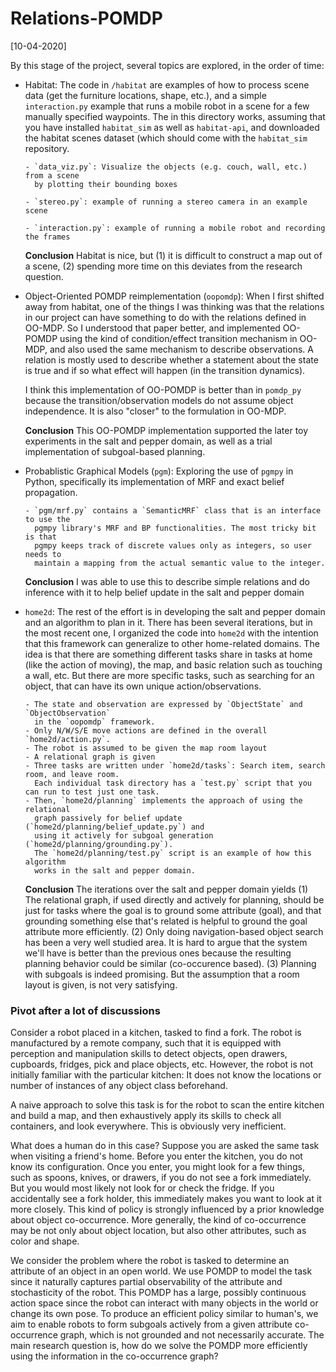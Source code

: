 # Relations-POMDP

[10-04-2020]

By this stage of the project, several topics are explored,
in the order of time:

- Habitat: The code in `/habitat` are examples of how to process scene data (get
  the furniture locations, shape, etc.), and a simple `interaction.py` example that
  runs a mobile robot in a scene for a few manually specified waypoints. The in
  this directory works, assuming that you have installed `habitat_sim` as well
  as `habitat-api`, and downloaded the habitat scenes dataset (which should
  come with the `habitat_sim` repository.
      
      - `data_viz.py`: Visualize the objects (e.g. couch, wall, etc.) from a scene
        by plotting their bounding boxes
        
      - `stereo.py`: example of running a stereo camera in an example scene
      
      - `interaction.py`: example of running a mobile robot and recording the frames
      
  
  **Conclusion** Habitat is nice, but (1) it is difficult to construct a map out of a scene,
      (2) spending more time on this deviates from the research question.
      
- Object-Oriented POMDP reimplementation (`oopomdp`): When I first shifted away from
  habitat, one of the things I was thinking was that the relations in our
  project can have something to do with the relations defined in OO-MDP. So I
  understood that paper better, and implemented OO-POMDP using the kind of
  condition/effect transition mechanism in OO-MDP, and also used the same
  mechanism to describe observations. A relation is mostly used to describe
  whether a statement about the state is true and if so what effect will happen
  (in the transition dynamics).
  
  I think this implementation of OO-POMDP is better than in `pomdp_py` because
  the transition/observation models do not assume object independence. It is also
  "closer" to the formulation in OO-MDP.
  
  **Conclusion** This OO-POMDP implementation supported the later toy experiments
  in the salt and pepper domain, as well as a trial implementation of subgoal-based
  planning. 
  
  
- Probablistic Graphical Models (`pgm`): Exploring the use of `pgmpy` in Python,
  specifically its implementation of MRF and exact belief propagation. 
  
      - `pgm/mrf.py` contains a `SemanticMRF` class that is an interface to use the 
        pgmpy library's MRF and BP functionalities. The most tricky bit is that
        pgmpy keeps track of discrete values only as integers, so user needs to
        maintain a mapping from the actual semantic value to the integer. 
        
  **Conclusion** I was able to use this to describe simple relations and do inference
  with it to help belief update in the salt and pepper domain
  
- `home2d`: The rest of the effort is in developing the salt and pepper domain and
  an algorithm to plan in it. There has been several iterations, but in the most
  recent one, I organized the code into `home2d` with the intention that this framework
  can generalize to other home-related domains. The idea is that there are something
  different tasks share in tasks at home (like the action of moving), the map, and
  basic relation such as touching a wall, etc. But there are more specific tasks, such
  as searching for an object, that can have its own unique action/observations.
  
      - The state and observation are expressed by `ObjectState` and `ObjectObservation`
        in the `oopomdp` framework.
      - Only N/W/S/E move actions are defined in the overall `home2d/action.py`. 
      - The robot is assumed to be given the map room layout
      - A relational graph is given
      - Three tasks are written under `home2d/tasks`: Search item, search room, and leave room.
        Each individual task directory has a `test.py` script that you can run to test just one task.
      - Then, `home2d/planning` implements the approach of using the relational
        graph passively for belief update (`home2d/planning/belief_update.py`) and 
        using it actively for subgoal generation (`home2d/planning/grounding.py`).
        The `home2d/planning/test.py` script is an example of how this algorithm
        works in the salt and pepper domain.
        
  **Conclusion** The iterations over the salt and pepper domain yields (1) The
  relational graph, if used directly and actively for planning, should be just
  for tasks where the goal is to ground some attribute (goal), and that grounding something
  else that's related is helpful to ground the goal attribute more efficiently.
  (2) Only doing navigation-based object search has been a very well studied area.
  It is hard to argue that the system we'll have is better than the previous ones
  because the resulting planning behavior could be similar (co-occurence based).
  (3) Planning with subgoals is indeed promising. But the assumption that a
  room layout is given, is not very satisfying.
  
### Pivot after a lot of discussions

Consider a robot placed in a kitchen, tasked to find a fork.  The robot is
manufactured by a remote company, such that it is equipped with perception and
manipulation skills to detect objects, open drawers, cupboards, fridges, pick
and place objects, etc. However, the robot is not initially familiar with the
particular kitchen: It does not know the locations or number of instances of any
object class beforehand.

A naive approach to solve this task is for the robot to scan the entire kitchen
and build a map, and then exhaustively apply its skills to check all containers,
and look everywhere. This is obviously very inefficient.

What does a human do in this case? Suppose you are asked the same task when
visiting a friend's home. Before you enter the kitchen, you do not know its
configuration. Once you enter, you might look for a few things, such as spoons,
knives, or drawers, if you do not see a fork immediately. But you would most
likely not look for or check the fridge. If you accidentally see a fork holder,
this immediately makes you want to look at it more closely.  This kind of policy
is strongly influenced by a prior knowledge about object co-occurrence. More
generally, the kind of co-occurrence may be not only about object location, but
also other attributes, such as color and shape.

We consider the problem where the robot is tasked to determine an attribute of
an object in an open world. We use POMDP to model the task since it naturally
captures partial observability of the attribute and stochasticity of the
robot. This POMDP has a large, possibly continuous action space since the robot
can interact with many objects in the world or change its own pose.  To produce
an efficient policy similar to human's, we aim to enable robots to form subgoals
actively from a given attribute co-occurrence graph, which is not grounded and
not necessarily accurate. The main research question is, how do we solve the
POMDP more efficiently using the information in the co-occurrence graph?
